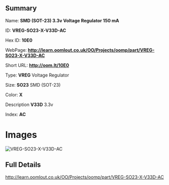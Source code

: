 

## Summary
 
Name: __SMD (SOT-23) 3.3v Voltage Regulator 150 mA__

ID: __VREG-SO23-X-V33D-AC__

Hex ID: __10E0__

WebPage: __http://learn.oomlout.co.uk/OO/Projects/oomp/part/VREG-SO23-X-V33D-AC__

Short URL: __http://oom.lt/10E0__


Type: __VREG__ Voltage Regulator 

Size: __SO23__ SMD (SOT-23) 

Color: __X__  

Description __V33D__ 3.3v 

Index: __AC__


 # Images
![VREG-SO23-X-V33D-AC](http://oomlout.com/oomp-gen/parts/VREG-SO23-X-V33D-AC/VREG-SO23-X-V33D-AC_420.jpg)



 ## Full Details

 http://learn.oomlout.co.uk/OO/Projects/oomp/part/VREG-SO23-X-V33D-AC














